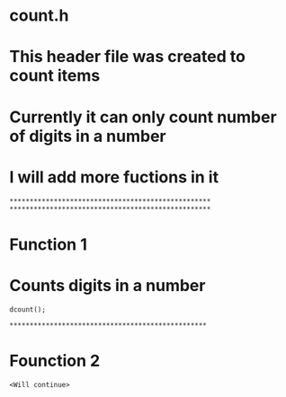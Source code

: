 # count.h
# This header file was created to count items
# Currently it can only count number of digits in a number
# I will add more fuctions in it

	**************************************************
	**************************************************

# Function 1
# Counts digits in a number
	dcount();

	*************************************************

# Founction 2
	<Will continue>

